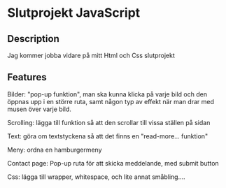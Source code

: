 # Slutprojekt JavaScript

## Description
Jag kommer jobba vidare på mitt Html och Css slutprojekt
## Features
Bilder: "pop-up funktion", man ska kunna klicka på varje bild och den öppnas upp i en större ruta, samt någon typ av effekt när man drar med musen över varje bild.

Scrolling: lägga till funktion så att den scrollar till vissa ställen på sidan

Text: göra om textstyckena så att det finns en "read-more... funktion" 

Meny: ordna en hamburgermeny

Contact page: Pop-up ruta för att skicka meddelande, med submit button

Css: lägga till wrapper, whitespace, och lite annat småbling....
     
